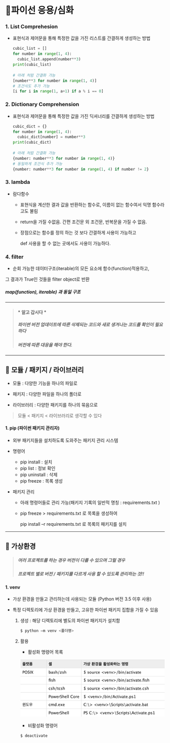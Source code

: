 # 🚩파이선 응용/심화

### 1. List Comprehesion

- 표현식과 제어문을 통해 특정한 값을 가진 리스트를 간결하게 생성하는 방법

  ```python
  cubic_list = []
  for number in range(1, 4):
  	cubic_list.append(number**3)
  print(cubic_list)
  
  # 아래 처럼 간결화 가능
  [number**3 for number in range(1, 4)]
  # 조건식도 추가 가능
  [i for i in range(1, a+1) if a % i == 0]
  ```
  
  

### 2. Dictionary Comprehension

- 표현식과 제어문을 통해 특정한 값을 가진 딕셔너리를 간결하게 생성하는 방법

  ```python
  cubic_dict = {}
  for number in range(1, 4):
  	cubic_dict[number] = number**3
  print(cubic_dict)
  
  # 아래 처럼 간결화 가능
  {number: number**3 for number in range(1, 4)}
  # 동일하게 조건식 추가 가능
  {number: number**3 for number in range(1, 4) if number != 2}
  ```

  

### 3. lambda

- 람다함수

  - 표현식을 계산한 결과 값을 반환하는 함수로, 이름이 없는 함수여서 익명 함수라고도 불림

  - return을 가질 수없음. 간편 조건문 외 조건문, 반복문을 가질 수 없음.

  - 장점으로는 함수를 정의 하는 것 보다 간결하게 사용이 가능하고

    def 사용을 할 수 없는 곳에서도 사용이 가능하다.

### 4. filter

-  순회 가능한 데이터구조(iterable)의 모든 요소에 함수(function)적용하고, 

  그 결과가 True인 것들을 filter object로 반환

  ##### map(function), iterable) 과 동일 구조

---

> #### \* 알고 갑시다 \*
>
> ##### 파이썬 버전 업데이트에 따른 삭제되는 코드와 새로 생겨나는 코드를 확인이 필요하다
>
> ##### 버전에 따른 대응을 해야 한다.

---

## 📕 모듈 / 패키지 / 라이브러리

- 모듈 : 다양한 기능을 하나의 파일로 

- 패키지 : 다양한 파일을 하나의 폴더로 

- 라이브러리 : 다양한 패키지를 하나의 묶음으로

> 모듈 < 패키지 < 라이브러리로 생각할 수 있다

#### 1. pip (파이썬 패키지 관리자)

- 외부 패키지들을 설치하도록 도와주는 패키지 관리 시스템

- 명령어

  - pip install : 설치
  - pip list : 정보 확인
  - pip uninstall : 삭제
  - pip freeze : 목록 생성

- 패키지 관리

  - 아래 명령어들로 관리 가능(패키지 기록의 일반적 명칭 : requirements.txt )

  - pip freeze > requirements.txt 로 목록을 생성하여 

    pip install –r requirements.txt 로 목록의 패키지를 설치

---

## 📗 가상환경

> ##### 여러 프로젝트를 하는 경우 버전이 다를 수 있으며 그럴 경우 
>
> ##### 프로젝트 별로 버전 / 패키지를 다르게 사용 할 수 있도록 관리하는 것!!

#### 1. venv

- 가상 환경을 만들고 관리하는데 사용되는 모듈 (Python 버전 3.5 이후 사용)

- 특정 디렉토리에 가상 환경을 만들고, 고유한 파이썬 패키지 집합을 가질 수 있음

  1. 생성 : 해당 디렉토리에 별도의 파이썬 패키지가 설치함

      ```bash
      $ python –m venv <폴더명>
      ```

  2. 활용 

     - 활성화 명령어 목록

     ![image-20220727124835560](readme.assets/image-20220727124835560.png)

     - 비활성화 명령어

     ```bash
     $ deactivate 
     ```

     

     